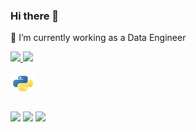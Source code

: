### Hi there 👋

🔭 I’m currently working as a Data Engineer
<div>
  <a href="https://github.com/joaoortizz">
  <img height="150em" src="https://github-readme-stats.vercel.app/api?username=joaoortizz&show_icons=true&theme=dracula&include_all_commits=true&count_private=true"/>
  <img height="150em" src="https://github-readme-stats.vercel.app/api/top-langs/?username=joaoortizz&layout=compact&langs_count=7&theme=dracula"/>
</div>
 <div style="display: inline_block"><br>
  <img align="center" alt="Rafa-Python" height="30" width="40" src="https://raw.githubusercontent.com/devicons/devicon/master/icons/python/python-original.svg">
  </div>
  
  
  ##
 
<div> 
  <a href="https://instagram.com/joaotortiz" target="_blank"><img src="https://img.shields.io/badge/-Instagram-%23E4405F?style=for-the-badge&logo=instagram&logoColor=white" target="_blank"></a>
  <a href = "mailto:joaoortizz@gmail.com"><img src="https://img.shields.io/badge/-Gmail-%23333?style=for-the-badge&logo=gmail&logoColor=white" target="_blank"></a>
  <a href="https://www.linkedin.com/in/joaoortizz" target="_blank"><img src="https://img.shields.io/badge/-LinkedIn-%230077B5?style=for-the-badge&logo=linkedin&logoColor=white" target="_blank"></a> 
 
</div>
